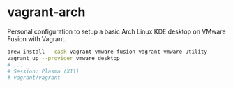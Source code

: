# vagrant-arch

Personal configuration to setup a basic Arch Linux KDE desktop on VMware Fusion with Vagrant.

```sh
brew install --cask vagrant vmware-fusion vagrant-vmware-utility
vagrant up --provider vmware_desktop
# ...
# Session: Plasma (X11)
# vagrant/vagrant
```
